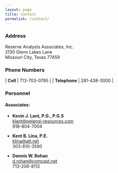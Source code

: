 ```yaml
---
layout: page
title: Contact
permalink: /contact/
---
```

### Address

Reserve Analysts Associates, Inc.  
2130 Glenn Lakes Lane  
Missouri City, Texas 77459  

### Phone Numbers

| **Cell**      | 713-703-0795 |
| **Telephone** | 281-438-3000 |

### Personnel
#### Associates:
* **Kevin J. Lant, P.G., P.G.S**  
	[klant@pelangi-resources.com](mailto:klant@pelangi-resources.com)  
	918-804-7004

*  **Kent B. Lina, P.E.**  
	[klina@att.net](mailto:klina@att.net)  
	303-810-3590

*  **Dennis W. Rohan**  
	[d.rohan@comcast.net](mailto:d.rohan@comcast.net)  
	713-206-8112
 
